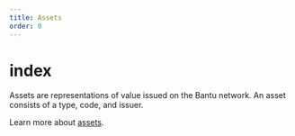 ```yaml
---
title: Assets
order: 0
---
```


# index

Assets are representations of value issued on the Bantu network. An asset consists of a type, code, and issuer.

Learn more about [assets](../../../glossary/assets.md).

